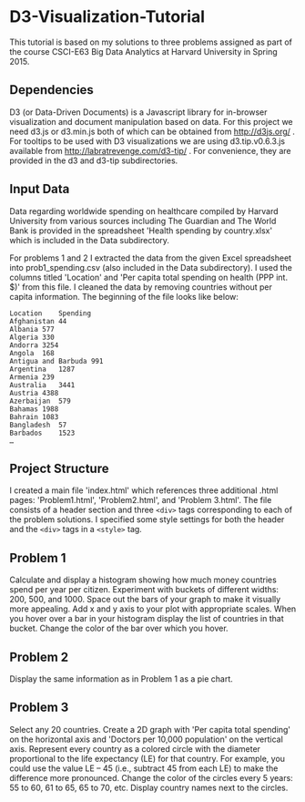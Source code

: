 # D3-Visualization-Tutorial
This tutorial is based on my solutions to three problems assigned as part of the course CSCI-E63 Big Data Analytics at Harvard University in Spring 2015.

##  Dependencies
D3 (or Data-Driven Documents)  is a Javascript library for in-browser visualization and document manipulation based on data. For this project we need d3.js or d3.min.js both of which can be obtained from http://d3js.org/ . 
For tooltips to be used with D3 visualizations we are using d3.tip.v0.6.3.js available from http://labratrevenge.com/d3-tip/ .
For convenience, they are provided in the d3 and d3-tip subdirectories.

## Input Data
Data regarding worldwide spending on healthcare compiled by Harvard University from various sources including The Guardian and The World Bank is provided in the spreadsheet 'Health spending by country.xlsx' which is included in the Data subdirectory.

For problems 1 and 2 I extracted the data from the given Excel spreadsheet into prob1_spending.csv (also included in the Data subdirectory). I used the columns titled 'Location' and 'Per capita total spending on health (PPP int. $)' from this file. I cleaned the data by removing countries without per capita information. The beginning of the file looks like below:

```
Location	Spending
Afghanistan	44
Albania	577
Algeria	330
Andorra	3254
Angola	168
Antigua and Barbuda	991
Argentina	1287
Armenia	239
Australia	3441
Austria	4388
Azerbaijan	579
Bahamas	1988
Bahrain	1083
Bangladesh	57
Barbados	1523
…
```
## Project Structure
I created a main file 'index.html' which references three additional .html pages: 'Problem1.html', 'Problem2.html', and 'Problem 3.html'. The file consists of a header section and three ```<div>``` tags corresponding to each of the problem solutions. I specified some style settings for both the header and the ```<div>``` tags in a ```<style>``` tag. 

## Problem 1
Calculate and display a histogram showing how much money countries spend per year per citizen. Experiment with buckets of different widths: 200, 500, and 1000. Space out the bars of your graph to make it visually more appealing. Add x and y axis to your plot with appropriate scales. When you hover over a bar in your histogram display the list of countries in that bucket. Change the color of the bar over which you hover.

## Problem 2 
Display the same information as in Problem 1 as a pie chart.

## Problem 3
Select any 20 countries. Create a 2D graph with 'Per capita total spending' on the horizontal axis and 'Doctors per 10,000 population' on the vertical axis. Represent every country as a colored circle with the diameter proportional to the life expectancy (LE) for that country. For example, you could use the value LE – 45 (i.e., subtract 45 from each LE) to make the difference more pronounced.  Change the color of the circles every 5 years: 55 to 60, 61 to 65, 65 to 70, etc. Display country names next to the circles. 
